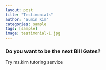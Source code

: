 ```yaml
---
layout: post
title: "Testimonials"
author: "Sumin Kim"
categories: sample
tags: [sample]
image: testimonial-1.jpg
---
```


### Do you want to be the next Bill Gates?

Try ms.kim tutoring service
